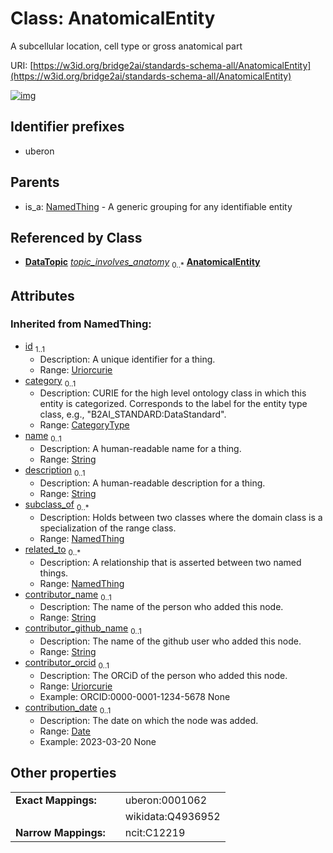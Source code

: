 
# Class: AnatomicalEntity

A subcellular location, cell type or gross anatomical part

URI: [https://w3id.org/bridge2ai/standards-schema-all/AnatomicalEntity](https://w3id.org/bridge2ai/standards-schema-all/AnatomicalEntity)


[![img](https://yuml.me/diagram/nofunky;dir:TB/class/[NamedThing],[DataTopic],[DataTopic]-%20topic_involves_anatomy%200..*>[AnatomicalEntity&#124;id(i):uriorcurie;category(i):category_type%20%3F;name(i):string%20%3F;description(i):string%20%3F;contributor_name(i):string%20%3F;contributor_github_name(i):string%20%3F;contributor_orcid(i):uriorcurie%20%3F;contribution_date(i):date%20%3F],[NamedThing]^-[AnatomicalEntity])](https://yuml.me/diagram/nofunky;dir:TB/class/[NamedThing],[DataTopic],[DataTopic]-%20topic_involves_anatomy%200..*>[AnatomicalEntity&#124;id(i):uriorcurie;category(i):category_type%20%3F;name(i):string%20%3F;description(i):string%20%3F;contributor_name(i):string%20%3F;contributor_github_name(i):string%20%3F;contributor_orcid(i):uriorcurie%20%3F;contribution_date(i):date%20%3F],[NamedThing]^-[AnatomicalEntity])

## Identifier prefixes

 * uberon

## Parents

 *  is_a: [NamedThing](NamedThing.md) - A generic grouping for any identifiable entity

## Referenced by Class

 *  **[DataTopic](DataTopic.md)** *[topic_involves_anatomy](topic_involves_anatomy.md)*  <sub>0..\*</sub>  **[AnatomicalEntity](AnatomicalEntity.md)**

## Attributes


### Inherited from NamedThing:

 * [id](id.md)  <sub>1..1</sub>
     * Description: A unique identifier for a thing.
     * Range: [Uriorcurie](types/Uriorcurie.md)
 * [category](category.md)  <sub>0..1</sub>
     * Description: CURIE for the high level ontology class in which this entity is categorized. Corresponds to the label for the entity type class, e.g., "B2AI_STANDARD:DataStandard".
     * Range: [CategoryType](types/CategoryType.md)
 * [name](name.md)  <sub>0..1</sub>
     * Description: A human-readable name for a thing.
     * Range: [String](types/String.md)
 * [description](description.md)  <sub>0..1</sub>
     * Description: A human-readable description for a thing.
     * Range: [String](types/String.md)
 * [subclass_of](subclass_of.md)  <sub>0..\*</sub>
     * Description: Holds between two classes where the domain class is a specialization of the range class.
     * Range: [NamedThing](NamedThing.md)
 * [related_to](related_to.md)  <sub>0..\*</sub>
     * Description: A relationship that is asserted between two named things.
     * Range: [NamedThing](NamedThing.md)
 * [contributor_name](contributor_name.md)  <sub>0..1</sub>
     * Description: The name of the person who added this node.
     * Range: [String](types/String.md)
 * [contributor_github_name](contributor_github_name.md)  <sub>0..1</sub>
     * Description: The name of the github user who added this node.
     * Range: [String](types/String.md)
 * [contributor_orcid](contributor_orcid.md)  <sub>0..1</sub>
     * Description: The ORCiD of the person who added this node.
     * Range: [Uriorcurie](types/Uriorcurie.md)
     * Example: ORCID:0000-0001-1234-5678 None
 * [contribution_date](contribution_date.md)  <sub>0..1</sub>
     * Description: The date on which the node was added.
     * Range: [Date](types/Date.md)
     * Example: 2023-03-20 None

## Other properties

|  |  |  |
| --- | --- | --- |
| **Exact Mappings:** | | uberon:0001062 |
|  | | wikidata:Q4936952 |
| **Narrow Mappings:** | | ncit:C12219 |